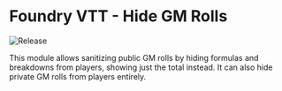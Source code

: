 # Foundry VTT - Hide GM Rolls

![Release](https://github.com/sPOiDar/fvtt-module-hide-gm-rolls/workflows/Release/badge.svg)

This module allows sanitizing public GM rolls by hiding formulas and breakdowns from players, showing just the total instead. It can also hide private GM rolls from players entirely.